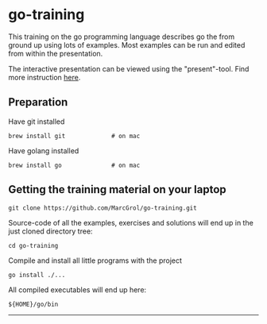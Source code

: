 # go-training

This training on the go programming language describes go the from ground up using lots of examples.
Most examples can be run and edited from within the presentation.

The interactive presentation can be viewed using the "present"-tool. Find more instruction [here](https://github.com/MarcGrol/go-training/blob/master/goPresent.md).

## Preparation

Have git installed

    brew install git             # on mac
  
Have golang installed
    
    brew install go              # on mac

## Getting the training material on your laptop

    git clone https://github.com/MarcGrol/go-training.git
    
    
Source-code of all the examples, exercises and solutions will end up in the just cloned directory tree:

    cd go-training

Compile and install all little programs with the project

    go install ./...

All compiled executables will end up here:

    ${HOME}/go/bin

---

